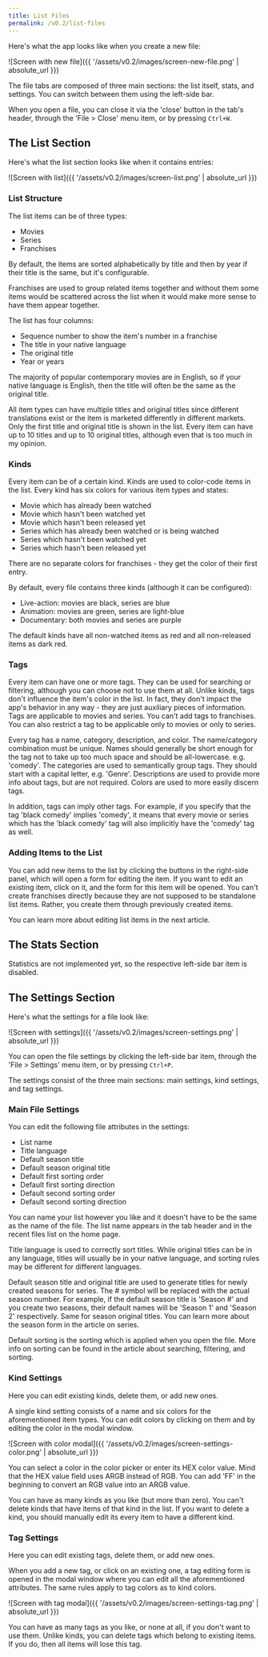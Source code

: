 ```yaml
---
title: List Files
permalink: /v0.2/list-files
---
```


Here's what the app looks like when you create a new file:

![Screen with new file]({{ '/assets/v0.2/images/screen-new-file.png' | absolute_url }})

The file tabs are composed of three main sections: the list itself, stats, and settings. You can switch between them
using the left-side bar.

When you open a file, you can close it via the 'close' button in the tab's header, through the 'File > Close' menu item,
or by pressing `Ctrl+W`.

## The List Section

Here's what the list section looks like when it contains entries:

![Screen with list]({{ '/assets/v0.2/images/screen-list.png' | absolute_url }})

### List Structure

The list items can be of three types:

- Movies
- Series
- Franchises

By default, the items are sorted alphabetically by title and then by year if their title is the same, but it's
configurable.

Franchises are used to group related items together and without them some items would be scattered across the list when
it would make more sense to have them appear together.

The list has four columns:

- Sequence number to show the item's number in a franchise
- The title in your native language
- The original title
- Year or years

The majority of popular contemporary movies are in English, so if your native language is English, then the title
will often be the same as the original title.

All item types can have multiple titles and original titles since different translations exist or the item is marketed
differently in different markets. Only the first title and original title is shown in the list. Every item can have
up to 10 titles and up to 10 original titles, although even that is too much in my opinion.

### Kinds

Every item can be of a certain kind. Kinds are used to color-code items in the list. Every kind has six colors for
various item types and states:

- Movie which has already been watched
- Movie which hasn't been watched yet
- Movie which hasn't been released yet
- Series which has already been watched or is being watched
- Series which hasn't been watched yet
- Series which hasn't been released yet

There are no separate colors for franchises - they get the color of their first entry.

By default, every file contains three kinds (although it can be configured):

- Live-action: movies are black, series are blue
- Animation: movies are green, series are light-blue
- Documentary: both movies and series are purple

The default kinds have all non-watched items as red and all non-released items as dark red.

### Tags

Every item can have one or more tags. They can be used for searching or filtering, although you can choose not to use
them at all. Unlike kinds, tags don't influence the item's color in the list. In fact, they don't impact the app's
behavior in any way - they are just auxiliary pieces of information. Tags are applicable to movies and series. You
can't add tags to franchises. You can also restrict a tag to be applicable only to movies or only to series.

Every tag has a name, category, description, and color. The name/category combination must be unique. Names should
generally be short enough for the tag not to take up too much space and should be all-lowercase. e.g. 'comedy'. The
categories are used to semantically group tags. They should start with a capital letter, e.g. 'Genre'. Descriptions
are used to provide more info about tags, but are not required. Colors are used to more easily discern tags.

In addition, tags can imply other tags. For example, if you specify that the tag 'black comedy' implies 'comedy', it
means that every movie or series which has the 'black comedy' tag will also implicitly have the 'comedy' tag as well.

### Adding Items to the List

You can add new items to the list by clicking the buttons in the right-side panel, which will open a form for editing
the item. If you want to edit an existing item, click on it, and the form for this item will be opened. You can't create
franchises directly because they are not supposed to be standalone list items. Rather, you create them through
previously created items.

You can learn more about editing list items in the next article.

## The Stats Section

Statistics are not implemented yet, so the respective left-side bar item is disabled.

## The Settings Section

Here's what the settings for a file look like:

![Screen with settings]({{ '/assets/v0.2/images/screen-settings.png' | absolute_url }})

You can open the file settings by clicking the left-side bar item, through the 'File > Settings' menu item, or by
pressing `Ctrl+P`.

The settings consist of the three main sections: main settings, kind settings, and tag settings.

### Main File Settings

You can edit the following file attributes in the settings:

- List name
- Title language
- Default season title
- Default season original title
- Default first sorting order
- Default first sorting direction
- Default second sorting order
- Default second sorting direction

You can name your list however you like and it doesn't have to be the same as the name of the file. The list name
appears in the tab header and in the recent files list on the home page.

Title language is used to correctly sort titles. While original titles can be in any language, titles will usually be
in your native language, and sorting rules may be different for different languages.

Default season title and original title are used to generate titles for newly created seasons for series. The # symbol
will be replaced with the actual season number. For example, if the default season title is 'Season #' and you create
two seasons, their default names will be 'Season 1' and 'Season 2' respectively. Same for season original titles. You
can learn more about the season form in the article on series.

Default sorting is the sorting which is applied when you open the file. More info on sorting can be found in the article
about searching, filtering, and sorting.

### Kind Settings

Here you can edit existing kinds, delete them, or add new ones.

A single kind setting consists of a name and six colors for the aforementioned item types. You can edit colors by
clicking on them and by editing the color in the modal window.

![Screen with color modal]({{ '/assets/v0.2/images/screen-settings-color.png' | absolute_url }})

You can select a color in the color picker or enter its HEX color value. Mind that the HEX value field uses ARGB instead
of RGB. You can add 'FF' in the beginning to convert an RGB value into an ARGB value.

You can have as many kinds as you like (but more than zero). You can't delete kinds that have items of that kind in the
list. If you want to delete a kind, you should manually edit its every item to have a different kind.

### Tag Settings

Here you can edit existing tags, delete them, or add new ones.

When you add a new tag, or click on an existing one, a tag editing form is opened in the modal window where you can edit
all the aforementioned attributes. The same rules apply to tag colors as to kind colors.

![Screen with tag modal]({{ '/assets/v0.2/images/screen-settings-tag.png' | absolute_url }})

You can have as many tags as you like, or none at all, if you don't want to use them. Unlike kinds, you can delete tags
which belong to existing items. If you do, then all items will lose this tag.
